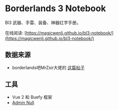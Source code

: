# Borderlands 3 Notebook

Bl3 武器、手雷、装备、神器红字手册。

在线阅读: [https://magicwenli.github.io/bl3-notebook/](https://magicwenli.github.io/bl3-notebook/)

## 数据来源

 - borderlands吧MrZsir大佬的 [这篇帖子](http://c.tieba.baidu.com/p/7679171563?fr=good)

## 工具

- Vue 2 和 Buefy 框架
- [Admin Null](https://justboil.me)